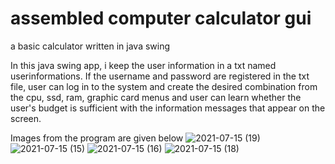 # assembled computer calculator gui
 a basic calculator written in java swing

In this java swing app, i keep the user information in a txt named userinformations. If the username and password are registered in the txt file, user can log in to the system and create the desired combination from the cpu, ssd, ram, graphic card menus and user can learn whether the user's budget is sufficient with the information messages that appear on the screen.

Images from the program are given below
![2021-07-15 (19)](https://user-images.githubusercontent.com/79063194/125800450-570474f6-4c15-40d2-ae40-020f8661ada4.png)
![2021-07-15 (15)](https://user-images.githubusercontent.com/79063194/125800466-e1db9980-3d33-4e2a-9360-4ae3da2f613d.png)
![2021-07-15 (16)](https://user-images.githubusercontent.com/79063194/125800471-8566fd7e-e1ff-4eb3-b1e9-188d2bfde0ad.png)
![2021-07-15 (18)](https://user-images.githubusercontent.com/79063194/125800475-24e5d357-707f-403b-a6f7-1d0b62390aab.png)

 


